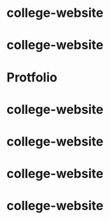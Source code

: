 # college-website
# college-website
# Protfolio
# college-website
# college-website
# college-website
# college-website
